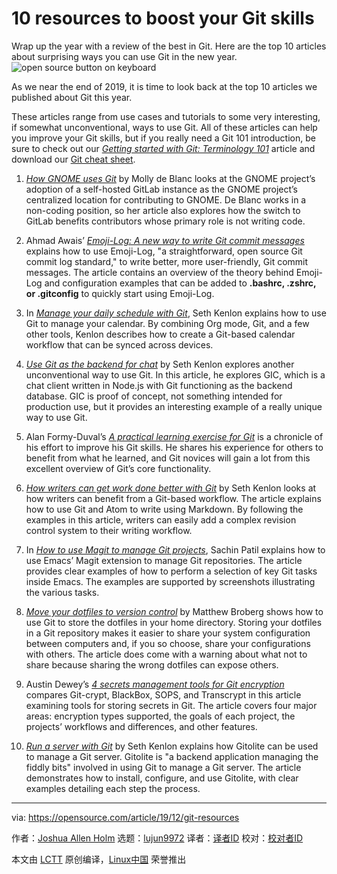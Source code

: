 [#]: collector: (lujun9972)
[#]: translator: ( )
[#]: reviewer: ( )
[#]: publisher: ( )
[#]: url: ( )
[#]: subject: (10 resources to boost your Git skills)
[#]: via: (https://opensource.com/article/19/12/git-resources)
[#]: author: (Joshua Allen Holm https://opensource.com/users/holmja)

10 resources to boost your Git skills
======
Wrap up the year with a review of the best in Git. Here are the top 10
articles about surprising ways you can use Git in the new year.
![open source button on keyboard][1]

As we near the end of 2019, it is time to look back at the top 10 articles we published about Git this year.

These articles range from use cases and tutorials to some very interesting, if somewhat unconventional, ways to use Git. All of these articles can help you improve your Git skills, but if you really need a Git 101 introduction, be sure to check out our _[Getting started with Git: Terminology 101][2]_ article and download our [Git cheat sheet][3].

  1. _[How GNOME uses Git][4]_ by Molly de Blanc looks at the GNOME project’s adoption of a self-hosted GitLab instance as the GNOME project’s centralized location for contributing to GNOME. De Blanc works in a non-coding position, so her article also explores how the switch to GitLab benefits contributors whose primary role is not writing code.

  2. Ahmad Awais’ _[Emoji-Log: A new way to write Git commit messages][5]_ explains how to use Emoji-Log, "a straightforward, open source Git commit log standard," to write better, more user-friendly, Git commit messages. The article contains an overview of the theory behind Emoji-Log and configuration examples that can be added to **.bashrc, .zshrc, or .gitconfig** to quickly start using Emoji-Log.

  3. In _[Manage your daily schedule with Git][6]_, Seth Kenlon explains how to use Git to manage your calendar. By combining Org mode, Git, and a few other tools, Kenlon describes how to create a Git-based calendar workflow that can be synced across devices.

  4. [_Use Git as the backend for chat_][7] by Seth Kenlon explores another unconventional way to use Git. In this article, he explores GIC, which is a chat client written in Node.js with Git functioning as the backend database. GIC is proof of concept, not something intended for production use, but it provides an interesting example of a really unique way to use Git.

  5. Alan Formy-Duval’s _[A practical learning exercise for Git][8]_ is a chronicle of his effort to improve his Git skills. He shares his experience for others to benefit from what he learned, and Git novices will gain a lot from this excellent overview of Git’s core functionality.

  6. _[How writers can get work done better with Git][9]_ by Seth Kenlon looks at how writers can benefit from a Git-based workflow. The article explains how to use Git and Atom to write using Markdown. By following the examples in this article, writers can easily add a complex revision control system to their writing workflow.

  7. In _[How to use Magit to manage Git projects][10]_, Sachin Patil explains how to use Emacs’ Magit extension to manage Git repositories. The article provides clear examples of how to perform a selection of key Git tasks inside Emacs. The examples are supported by screenshots illustrating the various tasks.

  8. _[Move your dotfiles to version control][11]_ by Matthew Broberg shows how to use Git to store the dotfiles in your home directory. Storing your dotfiles in a Git repository makes it easier to share your system configuration between computers and, if you so choose, share your configurations with others. The article does come with a warning about what not to share because sharing the wrong dotfiles can expose others.

  9. Austin Dewey’s _[4 secrets management tools for Git encryption][12]_ compares Git-crypt, BlackBox, SOPS, and Transcrypt in this article examining tools for storing secrets in Git. The article covers four major areas: encryption types supported, the goals of each project, the projects’ workflows and differences, and other features.

  10. _[Run a server with Git][13]_ by Seth Kenlon explains how Gitolite can be used to manage a Git server. Gitolite is "a backend application managing the fiddly bits" involved in using Git to manage a Git server. The article demonstrates how to install, configure, and use Gitolite, with clear examples detailing each step the process.




--------------------------------------------------------------------------------

via: https://opensource.com/article/19/12/git-resources

作者：[Joshua Allen Holm][a]
选题：[lujun9972][b]
译者：[译者ID](https://github.com/译者ID)
校对：[校对者ID](https://github.com/校对者ID)

本文由 [LCTT](https://github.com/LCTT/TranslateProject) 原创编译，[Linux中国](https://linux.cn/) 荣誉推出

[a]: https://opensource.com/users/holmja
[b]: https://github.com/lujun9972
[1]: https://opensource.com/sites/default/files/styles/image-full-size/public/lead-images/button_push_open_keyboard_file_organize.png?itok=KlAsk1gx (open source button on keyboard)
[2]: https://opensource.com/article/19/2/git-terminology
[3]: https://opensource.com/downloads/cheat-sheet-git
[4]: https://opensource.com/article/19/10/how-gnome-uses-git
[5]: https://opensource.com/article/19/2/emoji-log-git-commit-messages
[6]: https://opensource.com/article/19/4/calendar-git
[7]: https://opensource.com/article/19/4/git-based-chat
[8]: https://opensource.com/article/19/5/practical-learning-exercise-git
[9]: https://opensource.com/article/19/4/write-git
[10]: https://opensource.com/article/19/1/how-use-magit
[11]: https://opensource.com/article/19/3/move-your-dotfiles-version-control
[12]: https://opensource.com/article/19/2/secrets-management-tools-git
[13]: https://opensource.com/article/19/4/server-administration-git
